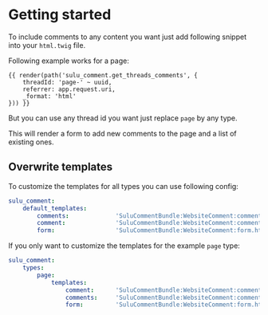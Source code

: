 # Getting started

To include comments to any content you want just add following snippet into your `html.twig` file.

Following example works for a page:

```twig
{{ render(path('sulu_comment.get_threads_comments', {
    threadId: 'page-' ~ uuid, 
    referrer: app.request.uri, 
    _format: 'html'
})) }}
```

But you can use any thread id you want just replace `page` by any type.

This will render a form to add new comments to the page and a list of existing ones.

## Overwrite templates

To customize the templates for all types you can use following config:

```yaml
sulu_comment:
    default_templates:
        comments:             'SuluCommentBundle:WebsiteComment:comments.html.twig'
        comment:              'SuluCommentBundle:WebsiteComment:comment.html.twig'
        form:                 'SuluCommentBundle:WebsiteComment:form.html.twig'
```

If you only want to customize the templates for the example `page` type:

```yaml
sulu_comment:
    types:
        page:
            templates:
                comment:      'SuluCommentBundle:WebsiteComment:comment.html.twig'
                comments:     'SuluCommentBundle:WebsiteComment:comments.html.twig'
                form:         'SuluCommentBundle:WebsiteComment:form.html.twig'
```
